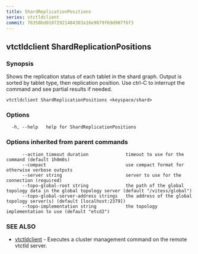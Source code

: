 ```yaml
---
title: ShardReplicationPositions
series: vtctldclient
commit: 76350bd01072921484303a16e9879f69d907f6f3
---
```

## vtctldclient ShardReplicationPositions



### Synopsis

Shows the replication status of each tablet in the shard graph.
Output is sorted by tablet type, then replication position.
Use ctrl-C to interrupt the command and see partial results if needed.

```
vtctldclient ShardReplicationPositions <keyspace/shard>
```

### Options

```
  -h, --help   help for ShardReplicationPositions
```

### Options inherited from parent commands

```
      --action_timeout duration              timeout to use for the command (default 1h0m0s)
      --compact                              use compact format for otherwise verbose outputs
      --server string                        server to use for the connection (required)
      --topo-global-root string              the path of the global topology data in the global topology server (default "/vitess/global")
      --topo-global-server-address strings   the address of the global topology server(s) (default [localhost:2379])
      --topo-implementation string           the topology implementation to use (default "etcd2")
```

### SEE ALSO

* [vtctldclient](../)	 - Executes a cluster management command on the remote vtctld server.

